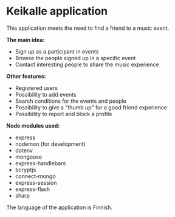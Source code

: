 # Keikalle application

This application meets the need to find a friend to a music event.

**The main idea:**
- Sign up as a participant in events
- Browse the people signed up in a specific event
- Contact interesting people to share the music experience

**Other features:**
- Registered users
- Possibility to add events
- Search conditions for the events and people
- Possibility to give a "thumb up" for a good friend experience
- Possibility to report and block a profile

**Node modules used:**
- express
- nodemon (for development)
- dotenv
- mongoose
- express-handlebars
- bcryptjs
- connect-mongo
- express-session
- express-flash
- sharp

The language of the application is Finnish.
